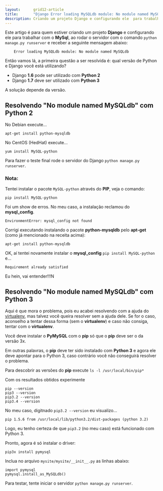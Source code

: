```yaml
---
layout:      grid12-article
title:       "Django Error loading MySQLdb module: No module named MySQLdb"
description: Criando um projeto Django e configurando ele  para trabalhar com o MySql, ao rodar o servidor... Error loading MySQLdb module
---
```


Este artigo é para quem estiver criando um projeto __Django__ e configurando ele para trabalhar com o __MySql__, ao rodar o servidor com o
comando `python manage.py runserver` e receber a seguinte mensagem abaixo:

        Error loading MySQLdb module: No module named MySQLdb

Então vamos lá, a primeira questão a ser resolvida é: qual versão de Python e Django você está utilizando?

- Django __1.6__ pode ser utilizado com __Python 2__
- Django __1.7__ deve ser utilizado com __Python 3__

A solução depende da versão.


Resolvendo "No module named MySQLdb" com Python 2
---

No Debian execute...

    apt-get install python-mysqldb

No CentOS (HedHat) execute...

    yum install MySQL-python

Para fazer o teste final rode o servidor do Django `python manage.py runserver`.


### Nota:

Tentei instalar o pacote `MySQL-python` através do __PIP__, veja o comando:

	pip install MySQL-python

Foi um  show de erros. No meu caso, a instalação reclamou do __mysql_config__.

    EnvironmentError: mysql_config not found

Corrigi executando instalando o pacote __python-mysqldb__ pelo __apt-get__ (como já mencionado na receita acima):

	apt-get install python-mysqldb

OK, aí tentei novamente instalar o __mysql_config__ `pip install MySQL-python` e... 
    
    Requirement already satisfied

Eu hein, vai entender!!!N




Resolvendo "No module named MySQLdb" com Python 3
---

Aqui é que mora o problema, pois eu acabei resolvendo com a ajuda do [virtualenv](), mas talvez você queira resolver
sem a ajuda dele. Se for o caso,  aconselho a tentar dessa forma (sem o __virtualenv__) e caso não consiga, tentar
com o __virtualenv__.

Você deve instalar o __PyMySQL__ com o __pip__ só que o __pip__ deve ser o da versão 3x.

Em outras palavras, o __pip__ deve ter sido instalado com __Python 3__ e agora ele deve apontar para o Python 3, caso 
contrário você não conseguirá resolver o problema.

Para descobrir as versões do __pip__ execute `ls -l /usr/local/bin/pip*`

Com os resultados obtidos experimente

    pip --version
    pip3 --version
    pip3.2 --version
    pip3.4 --version

No meu caso, digitnado `pip3.2 --version` eu visualizo...

    pip 1.5.6 from /usr/local/lib/python3.2/dist-packages (python 3.2)

Logo, eu tenho certeza de que `pip3.2` (no meu caso) está funcionado com Python 3.

Pronto, agora é só instalar o driver:

    pip3x install pymysql

Inclua no arquivo `mysite/mysite/__init__.py` as linhas abaixo:

    import pymysql
    pymysql.install_as_MySQLdb()

Para testar, tente iniciar o servidor `python manage.py runserver`.